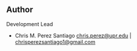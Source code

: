**Author**
-----------------
Development Lead

 - Chris M. Perez Santiago   chris.perez@upr.edu | chrisperezsantiago1@gmail.com
